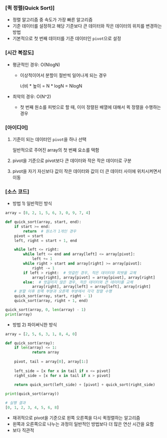 ### [퀵 정렬(Quick Sort)]

- 정렬 알고리즘 중 속도가 가장 빠른 알고리즘
- 기준 데이터를 설정하고 해당 기준보다 큰 데이터와 작은 데이터의 위치를 변경하는 방법
- 기본적으로 첫 번째 데이터를 기준 데이터인 `pivot`으로 설정

### [시간 복잡도]

- 평균적인 경우: O(NlogN)
    - 이상적이어서 분할이 절반씩 일어나게 되는 경우
        
        너비 * 높이 = N * logN = NlogN
        
- 최악의 경우: O(N^2)
    - 첫 번째 원소를 피벗으로 할 때, 이미 정렬된 배열에 대해서 퀵 정렬을 수행하는 경우

### [아이디어]

1. 기준이 되는 데이터인 `pivot`을 하나 선택
    
    일반적으로 주어진 array의 첫 번째 요소를 택함 
    
2. pivot을 기준으로 pivot보다 큰 데이터와 작은 작은 데이터로 구분
3. pivot을 자기 자신보다 값이 작은 데이터와 값이 더 큰 데이터 사이에 위치시켜면서 이동

### [소스 코드]

- 방법 1) 일반적인 방식

```python
array = [8, 2, 1, 5, 6, 3, 0, 9, 7, 4]

def quick_sort(array, start, end):
    if start >= end:
        return  # 원소가 1개인 경우
    pivot = start
    left, right = start + 1, end

    while left <= right:
        while left <= end and array[left] <= array[pivot]:
            left += 1
        while right > start and array[right] >= array[pivot]:
            right -= 1
        if left > right:  # 엇갈린 경우, 작은 데이터와 피벗을 교체
            array[right], array[pivot] = array[pivot], array[right]
        else:  # 엇갈리지 않은 경우, 작은 데이터와 큰 데이터를 교체
            array[right], array[left] = array[left], array[right]
    # 분할 이후 왼쪽 부분과 오른쪽 부분에서 각각 정렬 수행
    quick_sort(array, start, right - 1)
    quick_sort(array, right + 1, end)

quick_sort(array, 0, len(array) - 1)
print(array)
```

- 방법 2) 파이써닉한 방식

```python
array = [2, 5, 6, 3, 1, 8, 4, 0]

def quick_sort(array):
    if len(array) <= 1: 
			return array
    
    pivot, tail = array[0], array[1:]
    
    left_side = [x for x in tail if x <= pivot]
    right_side = [x for x in tail if x > pivot]
    
    return quick_sort(left_side) + [pivot] + quick_sort(right_side)

print(quick_sort(array))
```

```python
# 실행 결과
[0, 1, 2, 3, 4, 5, 6, 8]
```

- 재귀적으로 pivot을 기준으로 왼쪽 오른쪽을 다시 퀵정렬하는 알고리즘
- 왼쪽과 오른쪽으로 나누는 과정이 일반적인 방법보다 더 많은 연산 시간을 요함
- 보다 직관적
